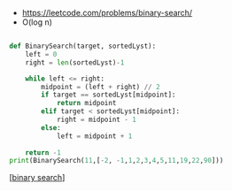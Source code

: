 - https://leetcode.com/problems/binary-search/
- O(log n)

```python

def BinarySearch(target, sortedLyst):
    left = 0
    right = len(sortedLyst)-1

    while left <= right:
        midpoint = (left + right) // 2
        if target == sortedLyst[midpoint]:
            return midpoint
        elif target < sortedLyst[midpoint]:
            right = midpoint - 1
        else:
            left = midpoint + 1
            
    return -1
print(BinarySearch(11,[-2, -1,1,2,3,4,5,11,19,22,90]))

```


[[binary search]]

[//begin]: # "Autogenerated link references for markdown compatibility"
[binary search]: <../../patterns/binary search> "binary search"
[//end]: # "Autogenerated link references"